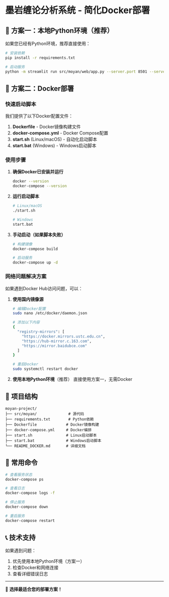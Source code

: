 # 墨岩缠论分析系统 - 简化Docker部署

## 🚀 方案一：本地Python环境（推荐）

如果您已经有Python环境，推荐直接使用：

```bash
# 安装依赖
pip install -r requirements.txt

# 启动服务
python -m streamlit run src/moyan/web/app.py --server.port 8501 --server.address 0.0.0.0
```

## 🐳 方案二：Docker部署

### 快速启动脚本

我们提供了以下Docker配置文件：

1. **Dockerfile** - Docker镜像构建文件
2. **docker-compose.yml** - Docker Compose配置
3. **start.sh** (Linux/macOS) - 自动化启动脚本
4. **start.bat** (Windows) - Windows启动脚本

### 使用步骤

1. **确保Docker已安装并运行**
   ```bash
   docker --version
   docker-compose --version
   ```

2. **运行启动脚本**
   ```bash
   # Linux/macOS
   ./start.sh
   
   # Windows
   start.bat
   ```

3. **手动启动（如果脚本失败）**
   ```bash
   # 构建镜像
   docker-compose build
   
   # 启动服务
   docker-compose up -d
   ```

### 网络问题解决方案

如果遇到Docker Hub访问问题，可以：

1. **使用国内镜像源**
   ```bash
   # 编辑Docker配置
   sudo nano /etc/docker/daemon.json
   
   # 添加以下内容
   {
     "registry-mirrors": [
       "https://docker.mirrors.ustc.edu.cn",
       "https://hub-mirror.c.163.com",
       "https://mirror.baidubce.com"
     ]
   }
   
   # 重启Docker
   sudo systemctl restart docker
   ```

2. **使用本地Python环境**（推荐）
   直接使用方案一，无需Docker

## 📁 项目结构

```
moyan-project/
├── src/moyan/              # 源代码
├── requirements.txt        # Python依赖
├── Dockerfile             # Docker镜像构建
├── docker-compose.yml     # Docker编排
├── start.sh               # Linux启动脚本
├── start.bat              # Windows启动脚本
└── README_DOCKER.md       # 详细文档
```

## 🔧 常用命令

```bash
# 查看服务状态
docker-compose ps

# 查看日志
docker-compose logs -f

# 停止服务
docker-compose down

# 重启服务
docker-compose restart
```

## 📞 技术支持

如果遇到问题：
1. 优先使用本地Python环境（方案一）
2. 检查Docker和网络连接
3. 查看详细错误日志

---

🎉 **选择最适合您的部署方案！**
